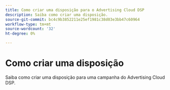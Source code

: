 ```yaml
---
title: Como criar uma disposição para o Advertising Cloud DSP
description: Saiba como criar uma disposição.
source-git-commit: bc4c9b3852211e25ef1981c38d03e3bb47c60964
workflow-type: tm+mt
source-wordcount: '32'
ht-degree: 0%

---
```


# Como criar uma disposição

Saiba como criar uma disposição para uma campanha do Advertising Cloud DSP.

<!--
>[!VIDEO]()
-->
